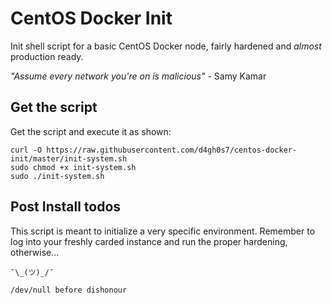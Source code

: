 # CentOS Docker Init
Init shell script for a basic CentOS Docker node, fairly hardened and *almost* production ready.

*"Assume every network you're on is malicious"*
							- Samy Kamar

## Get the script

Get the script and execute it as shown:

```
curl -O https://raw.githubusercontent.com/d4gh0s7/centos-docker-init/master/init-system.sh
sudo chmod +x init-system.sh
sudo ./init-system.sh
```
## Post Install todos
This script is meant to initialize a very specific environment. Remember to log into your freshly carded instance and run the proper hardening, otherwise... 
```
¯\_(ツ)_/¯

/dev/null before dishonour
```
